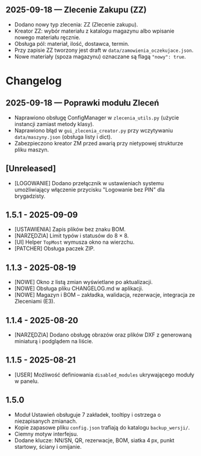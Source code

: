 ## 2025-09-18 — Zlecenie Zakupu (ZZ)
- Dodano nowy typ zlecenia: ZZ (Zlecenie zakupu).
- Kreator ZZ: wybór materiału z katalogu magazynu albo wpisanie nowego materiału ręcznie.
- Obsługa pól: materiał, ilość, dostawca, termin.
- Przy zapisie ZZ tworzony jest draft w `data/zamowienia_oczekujace.json`.
- Nowe materiały (spoza magazynu) oznaczane są flagą `"nowy": true`.

# Changelog

## 2025-09-18 — Poprawki modułu Zleceń
- Naprawiono obsługę ConfigManager w `zlecenia_utils.py` (użycie instancji zamiast metody klasy).
- Naprawiono błąd w `gui_zlecenia_creator.py` przy wczytywaniu `data/maszyny.json` (obsługa listy i dict).
- Zabezpieczono kreator ZM przed awarią przy nietypowej strukturze pliku maszyn.

## [Unreleased]
- [LOGOWANIE] Dodano przełącznik w ustawieniach systemu umożliwiający włączenie przycisku "Logowanie bez PIN" dla brygadzisty.

## 1.5.1 - 2025-09-09
- [USTAWIENIA] Zapis plików bez znaku BOM.
- [NARZĘDZIA] Limit typów i statusów do 8 × 8.
- [UI] Helper `TopMost` wymusza okno na wierzchu.
- [PATCHER] Obsługa paczek ZIP.

## 1.1.3 - 2025-08-19
- [NOWE] Okno z listą zmian wyświetlane po aktualizacji.
- [NOWE] Obsługa pliku CHANGELOG.md w aplikacji.
- [NOWE] Magazyn i BOM – zakładka, walidacja, rezerwacje, integracja ze Zleceniami (E3).

## 1.1.4 - 2025-08-20
- [NARZĘDZIA] Dodano obsługę obrazów oraz plików DXF z generowaną
  miniaturą i podglądem na liście.

## 1.1.5 - 2025-08-21
- [USER] Możliwość definiowania `disabled_modules` ukrywającego moduły w panelu.

## 1.5.0
- Moduł Ustawień obsługuje 7 zakładek, tooltipy i ostrzega o niezapisanych zmianach.
- Kopie zapasowe pliku `config.json` trafiają do katalogu `backup_wersji/`.
- Ciemny motyw interfejsu.
- Dodane klucze: NN/SN, QR, rezerwacje, BOM, siatka 4 px, punkt startowy, ściany i omijanie.
